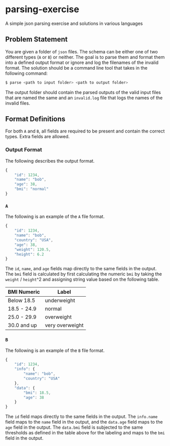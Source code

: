 # parsing-exercise
A simple json parsing exercise and solutions in various languages

## Problem Statement
You are given a folder of `json` files.  The schema can be either one of two different types (`A` or `B`) or neither.  The goal is to parse them and format them into a defined output format or ignore and log the filenames of the invalid format.  The solution should be a command line tool that takes in the following command:

```bash
$ parse <path to input folder> <path to output folder>
```

The output folder should contain the parsed outputs of the valid input files that are named the same and an `invalid.log` file that logs the names of the invalid files.

## Format Definitions
For both `A` and `B`, all fields are required to be present and contain the correct types.  Extra fields are allowed.

### Output Format
The following describes the output format.

```javascript
{
    "id": 1234,
    "name": "bob",
    "age": 38,
    "bmi": "normal"
}
```

### `A`
The following is an example of the `A` file format.

```javascript
{
    "id": 1234,
    "name": "bob",
    "country": "USA",
    "age": 38,
    "weight": 120.5,
    "height": 6.2
}
```

The `id`, `name`, and `age` fields map directly to the same fields in the output.  The `bmi` field is calculated by first calculating the numeric `bmi` by taking the `weight` / `height`^2 and assigning string value based on the following table.

| BMI Numeric | Label           |
| ----------- | --------------- |
| Below 18.5  | underweight     |
| 18.5 - 24.9 | normal          |
| 25.0 - 29.9 | overweight      |
| 30.0 and up | very overweight |

### `B`
The following is an example of the `B` file format.

```javascript
{
    "id": 1234,
    "info": {
        "name": "bob",
        "country": "USA"
    },
    "data": {
        "bmi": 18.5,
        "age": 38
    }
}
```

The `id` field maps directly to the same fields in the output.  The `info.name` field maps to the `name` field in the output, and the `data.age` field maps to the `age` field in the output.  The `data.bmi` field is subjected to the same thresholds as defined in the table above for the labeling and maps to the `bmi` field in the output.
